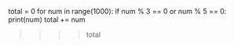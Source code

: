 total = 0
for num in range(1000):
    if num % 3 == 0 or num % 5 == 0:
        print(num)
        total += num


>>>>total
